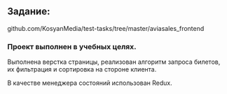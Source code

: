 ## Задание: 

github.com/KosyanMedia/test-tasks/tree/master/aviasales_frontend

### Проект  выполнен в учебных целях.

Выполнена верстка страницы, реализован алгоритм запроса билетов, их 
фильтрация и сортировка на стороне клиента.

В качестве менеджера состояний использован Redux.


